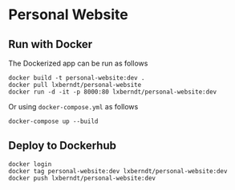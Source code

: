 # Personal Website

## Run with Docker

The Dockerized app can be run as follows

```
docker build -t personal-website:dev .
docker pull lxberndt/personal-website
docker run -d -it -p 8000:80 lxberndt/personal-website:dev
```

Or using `docker-compose.yml` as follows

```
docker-compose up --build
```

## Deploy to Dockerhub

```
docker login
docker tag personal-website:dev lxberndt/personal-website:dev
docker push lxberndt/personal-website:dev
```
